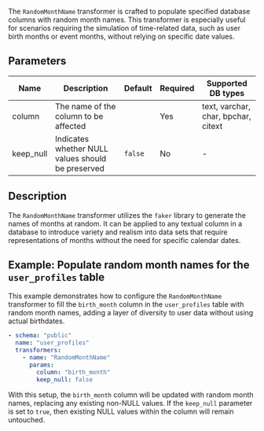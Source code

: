 The `RandomMonthName` transformer is crafted to populate specified database columns with random month names. This
transformer is especially useful for scenarios requiring the simulation of time-related data, such as user birth months
or event months, without relying on specific date values.

## Parameters

| Name      | Description                                       | Default | Required | Supported DB types                  |
|-----------|---------------------------------------------------|---------|----------|-------------------------------------|
| column    | The name of the column to be affected             |         | Yes      | text, varchar, char, bpchar, citext |
| keep_null | Indicates whether NULL values should be preserved | `false` | No       | -                                   |

## Description

The `RandomMonthName` transformer utilizes the `faker` library to generate the names of months at random. It can be
applied to any textual column in a database to introduce variety and realism into data sets that require representations
of months without the need for specific calendar dates.

## Example: Populate random month names for the `user_profiles` table

This example demonstrates how to configure the `RandomMonthName` transformer to fill the `birth_month` column in the
`user_profiles` table with random month names, adding a layer of diversity to user data without using actual birthdates.

```yaml title="RandomMonthName transformer example"
- schema: "public"
  name: "user_profiles"
  transformers:
    - name: "RandomMonthName"
      params:
        column: "birth_month"
        keep_null: false
```

With this setup, the `birth_month` column will be updated with random month names, replacing any existing non-NULL
values. If the `keep_null` parameter is set to `true`, then existing NULL values within the column will remain
untouched.
